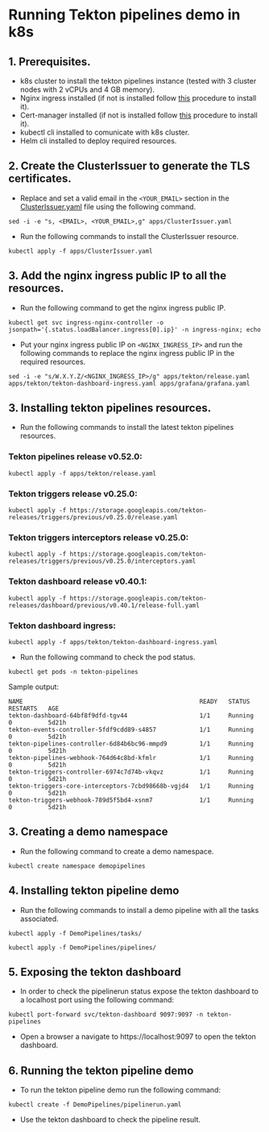 # Running Tekton pipelines demo in k8s
## 1. Prerequisites.
- k8s cluster to install the tekton pipelines instance (tested with 3 cluster nodes with 2 vCPUs and 4 GB memory).
- Nginx ingress installed (if not is installed follow [this](https://kubernetes.github.io/ingress-nginx/deploy/) procedure to install it).
- Cert-manager installed (if not is installed follow [this](https://cert-manager.io/docs/installation/helm/) procedure to install it).
- kubectl cli installed to comunicate with k8s cluster.
- Helm cli installed to deploy required resources.

## 2. Create the ClusterIssuer to generate the TLS certificates.
- Replace and set a valid email in the `<YOUR_EMAIL>` section in the [ClusterIssuer.yaml](apps/ClusterIssuer.yaml) file using the following command.

`sed -i -e "s, <EMAIL>, <YOUR_EMAIL>,g" apps/ClusterIssuer.yaml`

- Run the following commands to install the ClusterIssuer resource.

`kubectl apply -f apps/ClusterIssuer.yaml`

## 3. Add the nginx ingress public IP to all the resources.
- Run the following command to get the nginx ingress public IP.

`kubectl get svc ingress-nginx-controller -o jsonpath='{.status.loadBalancer.ingress[0].ip}' -n ingress-nginx; echo`

- Put your nginx ingress public IP on `<NGINX_INGRESS_IP>` and run the following commands to replace the nginx ingress public IP in the required resources.

`sed -i -e "s/W.X.Y.Z/<NGINX_INGRESS_IP>/g" apps/tekton/release.yaml apps/tekton/tekton-dashboard-ingress.yaml apps/grafana/grafana.yaml`
 
## 3. Installing tekton pipelines resources.
- Run the following commands to install the latest tekton pipelines resources.

### Tekton pipelines release v0.52.0:

`kubectl apply -f apps/tekton/release.yaml`

### Tekton triggers release v0.25.0:

`kubectl apply -f https://storage.googleapis.com/tekton-releases/triggers/previous/v0.25.0/release.yaml`

### Tekton triggers interceptors release v0.25.0:

`kubectl apply -f https://storage.googleapis.com/tekton-releases/triggers/previous/v0.25.0/interceptors.yaml`

### Tekton dashboard release v0.40.1:

`kubectl apply -f https://storage.googleapis.com/tekton-releases/dashboard/previous/v0.40.1/release-full.yaml`

### Tekton dashboard ingress:

`kubectl apply -f apps/tekton/tekton-dashboard-ingress.yaml`
- Run the following command to check the pod status.

`kubectl get pods -n tekton-pipelines`

Sample output:

````
NAME                                                 READY   STATUS    RESTARTS   AGE
tekton-dashboard-64bf8f9dfd-tgv44                    1/1     Running   0          5d21h
tekton-events-controller-5fdf9cdd89-s4857            1/1     Running   0          5d21h
tekton-pipelines-controller-6d84b6bc96-mmpd9         1/1     Running   0          5d21h
tekton-pipelines-webhook-764d64c8bd-kfmlr            1/1     Running   0          5d21h
tekton-triggers-controller-6974c7d74b-vkqvz          1/1     Running   0          5d21h
tekton-triggers-core-interceptors-7cbd98668b-vgjd4   1/1     Running   0          5d21h
tekton-triggers-webhook-789d5f5bd4-xsnm7             1/1     Running   0          5d21h
````
## 3. Creating a demo namespace
- Run the following command to create a demo namespace.

`kubectl create namespace demopipelines`

## 4. Installing tekton pipeline demo
- Run the following commands to install a demo pipeline with all the tasks associated.

`kubectl apply -f DemoPipelines/tasks/`

`kubectl apply -f DemoPipelines/pipelines/`

## 5. Exposing the tekton dashboard
- In order to check the pipelinerun status expose the tekton dashboard to a localhost port using the following command:

`kubectl port-forward svc/tekton-dashboard 9097:9097 -n tekton-pipelines`

- Open a browser a navigate to https://localhost:9097 to open the tekton dashboard.
## 6. Running the tekton pipeline demo
- To run the tekton pipeline demo run the following command:

`kubectl create -f DemoPipelines/pipelinerun.yaml`

- Use the tekton dashboard to check the pipeline result.
